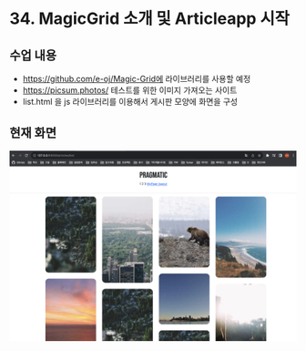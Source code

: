 # 34. MagicGrid 소개 및 Articleapp 시작

## 수업 내용
- https://github.com/e-oj/Magic-Grid에 라이브러리를 사용할 예정
- https://picsum.photos/ 테스트를 위한 이미지 가져오는 사이트
- list.html 을 js 라이브러리를 이용해서 게시판 모양에 화면을 구성

## 현재 화면
![](https://github.com/KangminNa/Django_Pinterest/blob/main/34/1.png?raw=true)